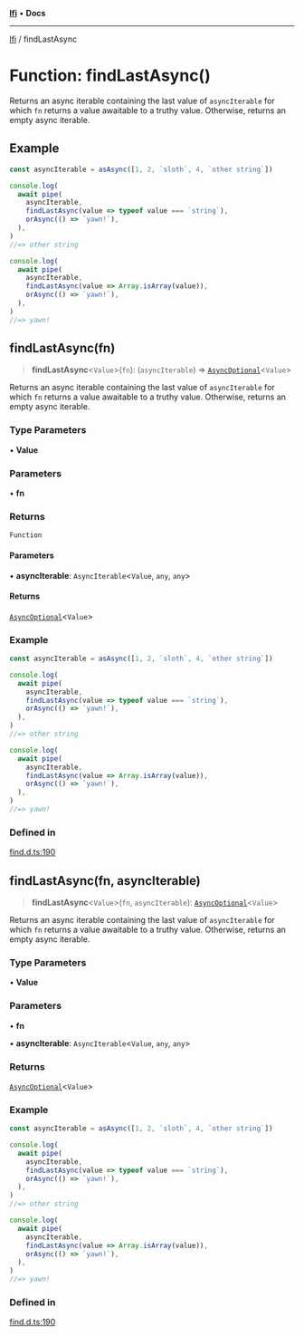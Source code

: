 [**lfi**](../readme.md) • **Docs**

***

[lfi](../globals.md) / findLastAsync

# Function: findLastAsync()

Returns an async iterable containing the last value of `asyncIterable` for
which `fn` returns a value awaitable to a truthy value. Otherwise, returns an
empty async iterable.

## Example

```js
const asyncIterable = asAsync([1, 2, `sloth`, 4, `other string`])

console.log(
  await pipe(
    asyncIterable,
    findLastAsync(value => typeof value === `string`),
    orAsync(() => `yawn!`),
  ),
)
//=> other string

console.log(
  await pipe(
    asyncIterable,
    findLastAsync(value => Array.isArray(value)),
    orAsync(() => `yawn!`),
  ),
)
//=> yawn!
```

## findLastAsync(fn)

> **findLastAsync**\<`Value`\>(`fn`): (`asyncIterable`) => [`AsyncOptional`](../type-aliases/AsyncOptional.md)\<`Value`\>

Returns an async iterable containing the last value of `asyncIterable` for
which `fn` returns a value awaitable to a truthy value. Otherwise, returns an
empty async iterable.

### Type Parameters

• **Value**

### Parameters

• **fn**

### Returns

`Function`

#### Parameters

• **asyncIterable**: `AsyncIterable`\<`Value`, `any`, `any`\>

#### Returns

[`AsyncOptional`](../type-aliases/AsyncOptional.md)\<`Value`\>

### Example

```js
const asyncIterable = asAsync([1, 2, `sloth`, 4, `other string`])

console.log(
  await pipe(
    asyncIterable,
    findLastAsync(value => typeof value === `string`),
    orAsync(() => `yawn!`),
  ),
)
//=> other string

console.log(
  await pipe(
    asyncIterable,
    findLastAsync(value => Array.isArray(value)),
    orAsync(() => `yawn!`),
  ),
)
//=> yawn!
```

### Defined in

[find.d.ts:190](https://github.com/TomerAberbach/lfi/blob/d7a0f90dd72245d6efd6bd97c58a78b3f3028f25/src/operations/find.d.ts#L190)

## findLastAsync(fn, asyncIterable)

> **findLastAsync**\<`Value`\>(`fn`, `asyncIterable`): [`AsyncOptional`](../type-aliases/AsyncOptional.md)\<`Value`\>

Returns an async iterable containing the last value of `asyncIterable` for
which `fn` returns a value awaitable to a truthy value. Otherwise, returns an
empty async iterable.

### Type Parameters

• **Value**

### Parameters

• **fn**

• **asyncIterable**: `AsyncIterable`\<`Value`, `any`, `any`\>

### Returns

[`AsyncOptional`](../type-aliases/AsyncOptional.md)\<`Value`\>

### Example

```js
const asyncIterable = asAsync([1, 2, `sloth`, 4, `other string`])

console.log(
  await pipe(
    asyncIterable,
    findLastAsync(value => typeof value === `string`),
    orAsync(() => `yawn!`),
  ),
)
//=> other string

console.log(
  await pipe(
    asyncIterable,
    findLastAsync(value => Array.isArray(value)),
    orAsync(() => `yawn!`),
  ),
)
//=> yawn!
```

### Defined in

[find.d.ts:190](https://github.com/TomerAberbach/lfi/blob/d7a0f90dd72245d6efd6bd97c58a78b3f3028f25/src/operations/find.d.ts#L190)
